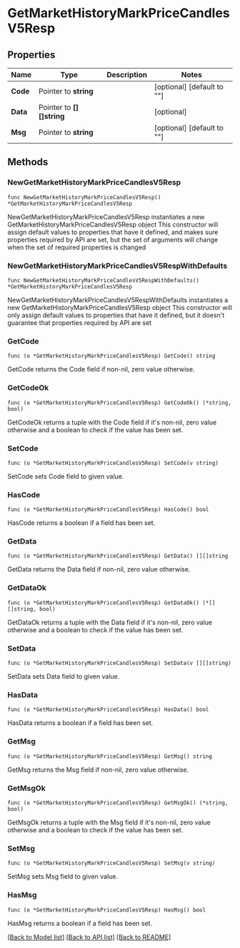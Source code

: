 # GetMarketHistoryMarkPriceCandlesV5Resp

## Properties

Name | Type | Description | Notes
------------ | ------------- | ------------- | -------------
**Code** | Pointer to **string** |  | [optional] [default to ""]
**Data** | Pointer to **[][]string** |  | [optional] 
**Msg** | Pointer to **string** |  | [optional] [default to ""]

## Methods

### NewGetMarketHistoryMarkPriceCandlesV5Resp

`func NewGetMarketHistoryMarkPriceCandlesV5Resp() *GetMarketHistoryMarkPriceCandlesV5Resp`

NewGetMarketHistoryMarkPriceCandlesV5Resp instantiates a new GetMarketHistoryMarkPriceCandlesV5Resp object
This constructor will assign default values to properties that have it defined,
and makes sure properties required by API are set, but the set of arguments
will change when the set of required properties is changed

### NewGetMarketHistoryMarkPriceCandlesV5RespWithDefaults

`func NewGetMarketHistoryMarkPriceCandlesV5RespWithDefaults() *GetMarketHistoryMarkPriceCandlesV5Resp`

NewGetMarketHistoryMarkPriceCandlesV5RespWithDefaults instantiates a new GetMarketHistoryMarkPriceCandlesV5Resp object
This constructor will only assign default values to properties that have it defined,
but it doesn't guarantee that properties required by API are set

### GetCode

`func (o *GetMarketHistoryMarkPriceCandlesV5Resp) GetCode() string`

GetCode returns the Code field if non-nil, zero value otherwise.

### GetCodeOk

`func (o *GetMarketHistoryMarkPriceCandlesV5Resp) GetCodeOk() (*string, bool)`

GetCodeOk returns a tuple with the Code field if it's non-nil, zero value otherwise
and a boolean to check if the value has been set.

### SetCode

`func (o *GetMarketHistoryMarkPriceCandlesV5Resp) SetCode(v string)`

SetCode sets Code field to given value.

### HasCode

`func (o *GetMarketHistoryMarkPriceCandlesV5Resp) HasCode() bool`

HasCode returns a boolean if a field has been set.

### GetData

`func (o *GetMarketHistoryMarkPriceCandlesV5Resp) GetData() [][]string`

GetData returns the Data field if non-nil, zero value otherwise.

### GetDataOk

`func (o *GetMarketHistoryMarkPriceCandlesV5Resp) GetDataOk() (*[][]string, bool)`

GetDataOk returns a tuple with the Data field if it's non-nil, zero value otherwise
and a boolean to check if the value has been set.

### SetData

`func (o *GetMarketHistoryMarkPriceCandlesV5Resp) SetData(v [][]string)`

SetData sets Data field to given value.

### HasData

`func (o *GetMarketHistoryMarkPriceCandlesV5Resp) HasData() bool`

HasData returns a boolean if a field has been set.

### GetMsg

`func (o *GetMarketHistoryMarkPriceCandlesV5Resp) GetMsg() string`

GetMsg returns the Msg field if non-nil, zero value otherwise.

### GetMsgOk

`func (o *GetMarketHistoryMarkPriceCandlesV5Resp) GetMsgOk() (*string, bool)`

GetMsgOk returns a tuple with the Msg field if it's non-nil, zero value otherwise
and a boolean to check if the value has been set.

### SetMsg

`func (o *GetMarketHistoryMarkPriceCandlesV5Resp) SetMsg(v string)`

SetMsg sets Msg field to given value.

### HasMsg

`func (o *GetMarketHistoryMarkPriceCandlesV5Resp) HasMsg() bool`

HasMsg returns a boolean if a field has been set.


[[Back to Model list]](../README.md#documentation-for-models) [[Back to API list]](../README.md#documentation-for-api-endpoints) [[Back to README]](../README.md)


